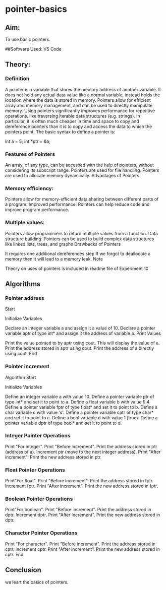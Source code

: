 # pointer-basics
## Aim:
To use basic pointers.

##Software Used:
VS Code

## Theory:
### Definition
A pointer is a variable that stores the memory address of another variable. It does not hold any actual data value like a normal variable, instead holds the location where the data is stored in memory. Pointers allow for efficient array and memory management, and can be used to directly manipulate memory. Using pointers significantly improves performance for repetitive operations, like traversing iterable data structures (e.g. strings). In particular, it is often much cheaper in time and space to copy and dereference pointers than it is to copy and access the data to which the pointers point.
The basic syntax to define a pointer is:

int a = 5;
int *ptr = &a;

### Features of Pointers

An array, of any type, can be accessed with the help of pointers, without considering its subscript range.
Pointers are used for file handling.
Pointers are used to allocate memory dynamically.
Advantages of Pointers

### Memory efficiency: 
Pointers allow for memory-efficient data sharing between different parts of a program.
Improved performance: Pointers can help reduce code and improve program performance.
### Multiple values: 
Pointers allow programmers to return multiple values from a function.
Data structure building: Pointers can be used to build complex data structures like linked lists, trees, and graphs
Drawbacks of Pointers

It requires one additional dereferences step
If we forgot to deallocate a memory then it will lead to a memory leak.
Note

Theory on uses of pointers is included in readme file of Experiment 10

## Algorithms
### Pointer address
Start

Initialize Variables

Declare an integer variable a and assign it a value of 10.
Declare a pointer variable aptr of type int* and assign it the address of variable a.
Print Values

Print the value pointed to by aptr using cout. This will display the value of a.
Print the address stored in aptr using cout.
Print the address of a directly using cout.
End

### Pointer increment
Algorithm
Start

Initialize Variables

Define an integer variable a with value 10.
Define a pointer variable ptr of type int* and set it to point to a.
Define a float variable b with value 9.4.
Define a pointer variable fptr of type float* and set it to point to b.
Define a char variable c with value 's'.
Define a pointer variable cptr of type char* and set it to point to c.
Define a bool variable d with value 1 (true).
Define a pointer variable dptr of type bool* and set it to point to d.
### Integer Pointer Operations

Print "For integer".
Print "Before increment".
Print the address stored in ptr (address of a).
Increment ptr (move to the next integer address).
Print "After increment".
Print the new address stored in ptr.
### Float Pointer Operations

Print"For float".
Print "Before increment".
Print the address stored in fptr.
Increment fptr.
Print "After increment".
Print the new address stored in fptr.
### Boolean Pointer Operations

Print"For boolean".
Print "Before increment".
Print the address stored in dptr.
Increment dptr.
Print "After increment".
Print the new address stored in dptr.
### Character Pointer Operations

Print "For character".
Print "Before increment".
Print the address stored in cptr.
Increment cptr.
Print "After increment".
Print the new address stored in cptr.
End

## Conclusion
we leart the basics of pointers.
